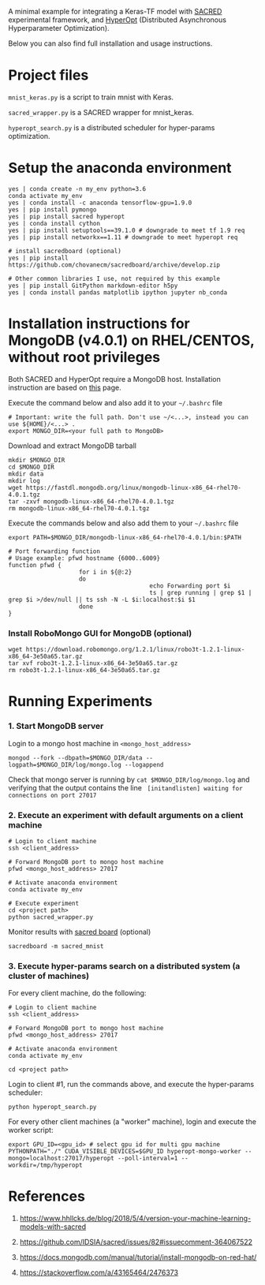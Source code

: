 A minimal example for integrating a Keras-TF model with [SACRED](https://github.com/IDSIA/sacred) experimental framework,
and [HyperOpt](https://github.com/hyperopt/hyperopt) (Distributed Asynchronous Hyperparameter Optimization).

Below you can also find full installation and usage instructions.


# Project files
`mnist_keras.py` is a script to train mnist with Keras.

`sacred_wrapper.py` is a SACRED wrapper for mnist_keras.

`hyperopt_search.py` is a distributed scheduler for hyper-params optimization.

# Setup the anaconda environment

    yes | conda create -n my_env python=3.6
    conda activate my_env
    yes | conda install -c anaconda tensorflow-gpu=1.9.0
    yes | pip install pymongo
    yes | pip install sacred hyperopt
    yes | conda install cython
    yes | pip install setuptools==39.1.0 # downgrade to meet tf 1.9 req
	yes | pip install networkx==1.11 # downgrade to meet hyperopt req
    
	# install sacredboard (optional)
	yes | pip install https://github.com/chovanecm/sacredboard/archive/develop.zip

    # Other common libraries I use, not required by this example
    yes | pip install GitPython markdown-editor h5py
    yes | conda install pandas matplotlib ipython jupyter nb_conda

# Installation instructions for MongoDB (v4.0.1) on RHEL/CENTOS, without root privileges
Both SACRED and HyperOpt require a MongoDB host. Installation instruction are based on [this](https://docs.mongodb.com/manual/tutorial/install-mongodb-on-red-hat/) page.

Execute the command below and also add it to your `~/.bashrc` file

    # Important: write the full path. Don't use ~/<...>, instead you can use ${HOME}/<...> .
    export MONGO_DIR=<your full path to MongoDB> 

Download and extract MongoDB tarball

    mkdir $MONGO_DIR
    cd $MONGO_DIR
    mkdir data
    mkdir log
    wget https://fastdl.mongodb.org/linux/mongodb-linux-x86_64-rhel70-4.0.1.tgz
    tar -zxvf mongodb-linux-x86_64-rhel70-4.0.1.tgz
    rm mongodb-linux-x86_64-rhel70-4.0.1.tgz

Execute the commands below and also add them to your `~/.bashrc` file

    export PATH=$MONGO_DIR/mongodb-linux-x86_64-rhel70-4.0.1/bin:$PATH

    # Port forwarding function
    # Usage example: pfwd hostname {6000..6009}
    function pfwd {
                        for i in ${@:2}
                        do
                                            echo Forwarding port $i
                                            ts | grep running | grep $1 | grep $i >/dev/null || ts ssh -N -L $i:localhost:$i $1
                        done  
    }

### Install RoboMongo GUI for MongoDB (optional)

	wget https://download.robomongo.org/1.2.1/linux/robo3t-1.2.1-linux-x86_64-3e50a65.tar.gz
    tar xvf robo3t-1.2.1-linux-x86_64-3e50a65.tar.gz
    rm robo3t-1.2.1-linux-x86_64-3e50a65.tar.gz
 
# Running Experiments

### 1. Start MongoDB server
Login to a mongo host machine in `<mongo_host_address>`

	mongod --fork --dbpath=$MONGO_DIR/data --logpath=$MONGO_DIR/log/mongo.log --logappend

Check that mongo server is running by `cat $MONGO_DIR/log/mongo.log` and verifying that the output contains the line ` [initandlisten] waiting for connections on port 27017`

### 2. Execute an experiment with default arguments on a client machine

	# Login to client machine
	ssh <client_address>
    
    # Forward MongoDB port to mongo host machine
    pfwd <mongo_host_address> 27017
    
	# Activate anaconda environment
    conda activate my_env

	# Execute experiment
    cd <project path>    
    python sacred_wrapper.py
    
Monitor results with [sacred board](https://github.com/chovanecm/sacredboard) (optional) 

	sacredboard -m sacred_mnist

### 3. Execute hyper-params search on a distributed system (a cluster of machines)

For every client machine, do the following:

	# Login to client machine
	ssh <client_address>
    
    # Forward MongoDB port to mongo host machine
    pfwd <mongo_host_address> 27017
    
	# Activate anaconda environment
    conda activate my_env
	
    cd <project path>    
    
Login to client #1, run the commands above, and execute the hyper-params scheduler:
	
    python hyperopt_search.py 

For every other client machines (a "worker" machine), login and execute the worker script:

	export GPU_ID=<gpu_id> # select gpu id for multi gpu machine
	PYTHONPATH="./" CUDA_VISIBLE_DEVICES=$GPU_ID hyperopt-mongo-worker --mongo=localhost:27017/hyperopt --poll-interval=1 --workdir=/tmp/hyperopt


# References
1. https://www.hhllcks.de/blog/2018/5/4/version-your-machine-learning-models-with-sacred

2. https://github.com/IDSIA/sacred/issues/82#issuecomment-364067522

3. https://docs.mongodb.com/manual/tutorial/install-mongodb-on-red-hat/

4. https://stackoverflow.com/a/43165464/2476373 

